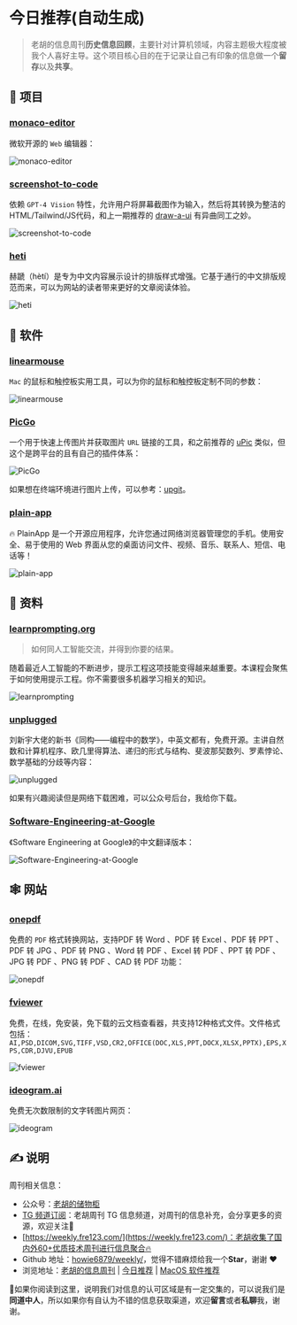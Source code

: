 # 今日推荐(自动生成)

> 老胡的信息周刊**历史信息回顾**，主要针对计算机领域，内容主题极大程度被我个人喜好主导。这个项目核心目的在于记录让自己有印象的信息做一个**留存**以及**共享**。


## 🎯 项目 

### [monaco-editor](https://github.com/microsoft/monaco-editor)

微软开源的 `Web` 编辑器：

![monaco-editor](https://images-1252557999.file.myqcloud.com/uPic/monaco-editor.png) 

### [screenshot-to-code](https://github.com/abi/screenshot-to-code)

依赖 `GPT-4 Vision` 特性，允许用户将屏幕截图作为输入，然后将其转换为整洁的HTML/Tailwind/JS代码，和上一期推荐的 [draw-a-ui](https://weekly.howie6879.com/2023/11-06~11-11.%E8%80%81%E8%83%A1%E7%9A%84%E5%91%A8%E5%88%8A%EF%BC%88%E7%AC%AC115%E6%9C%9F%EF%BC%89.html) 有异曲同工之妙。

![screenshot-to-code](https://images-1252557999.file.myqcloud.com/uPic/screenshot-to-code.jpg) 

### [heti](https://github.com/sivan/heti)

赫蹏（hètí）是专为中文内容展示设计的排版样式增强。它基于通行的中文排版规范而来，可以为网站的读者带来更好的文章阅读体验。

![heti](https://images-1252557999.file.myqcloud.com/uPic/WrpZDT.jpg) 

## 🤖 软件 

### [linearmouse](https://github.com/linearmouse/linearmouse)

`Mac` 的鼠标和触控板实用工具，可以为你的鼠标和触控板定制不同的参数：

![linearmouse](https://images-1252557999.file.myqcloud.com/uPic/linearmouse.jpg) 

### [PicGo](https://github.com/Molunerfinn/PicGo)

一个用于快速上传图片并获取图片 `URL` 链接的工具，和之前推荐的 [uPic](https://github.com/gee1k/uPic) 类似，但这个是跨平台的且有自己的插件体系：

![PicGo](https://images-1252557999.file.myqcloud.com/uPic/PicGo.jpg)

如果想在终端环境进行图片上传，可以参考：[upgit](https://github.com/pluveto/upgit)。 

### [plain-app](https://github.com/ismartcoding/plain-app)

🔥 PlainApp 是一个开源应用程序，允许您通过网络浏览器管理您的手机。使用安全、易于使用的 Web 界面从您的桌面访问文件、视频、音乐、联系人、短信、电话等！

![plain-app](https://images-1252557999.file.myqcloud.com/uPic/plain-app.jpg) 

## 👀 资料 

### [learnprompting.org](https://learnprompting.org/zh-Hans/docs/intro)

> 如何同人工智能交流，并得到你要的结果。

随着最近人工智能的不断进步，提示工程这项技能变得越来越重要。本课程会聚焦于如何使用提示工程。你不需要很多机器学习相关的知识。

![learnprompting](https://images-1252557999.file.myqcloud.com/uPic/learnprompting.jpg) 

### [unplugged](https://github.com/liuxinyu95/unplugged)

刘新宇大佬的新书《同构——编程中的数学》，中英文都有，免费开源。主讲自然数和计算机程序、欧几里得算法、递归的形式与结构、斐波那契数列、罗素悖论、数学基础的分歧等内容：

![unplugged](https://images-1252557999.file.myqcloud.com/uPic/Xnip2021-10-23_21-49-37.jpg)

如果有兴趣阅读但是网络下载困难，可以公众号后台，我给你下载。 

### [Software-Engineering-at-Google](https://github.com/qiangmzsx/Software-Engineering-at-Google)

《Software Engineering at Google》的中文翻译版本：

![Software-Engineering-at-Google](https://images-1252557999.file.myqcloud.com/uPic/Software-Engineering-at-Google.jpg) 

## 🕸 网站 

### [onepdf](https://www.onepdf.online/)

免费的 `PDF` 格式转换网站，支持PDF 转 Word 、PDF 转 Excel 、PDF 转 PPT 、PDF 转 JPG 、PDF 转 PNG 、Word 转 PDF 、Excel 转 PDF 、PPT 转 PDF 、JPG 转 PDF 、PNG 转 PDF 、CAD 转 PDF 功能：

![onepdf](https://images-1252557999.file.myqcloud.com/uPic/onepdf.jpg) 

### [fviewer](https://www.fviewer.com/zh)

免费，在线，免安装，免下载的云文档查看器，共支持12种格式文件。文件格式包括：`AI,PSD,DICOM,SVG,TIFF,VSD,CR2,OFFICE(DOC,XLS,PPT,DOCX,XLSX,PPTX),EPS,XPS,CDR,DJVU,EPUB`

![fviewer](https://images-1252557999.file.myqcloud.com/uPic/fviewer.jpg) 

### [ideogram.ai](https://ideogram.ai/)

免费无次数限制的文字转图片网页：

![ideogram](https://images-1252557999.file.myqcloud.com/uPic/ideogram.jpg) 

## ✍️ 说明

周刊相关信息：

- 公众号：[老胡的储物柜](https://images-1252557999.file.myqcloud.com/uPic/ETIbMe.jpg)
- [TG 频道订阅](https://t.me/howie_weekly)：老胡周刊 TG 信息频道，对周刊的信息补充，会分享更多的资源，欢迎关注👏
- [https://weekly.fre123.com/](https://weekly.fre123.com/)：老胡收集了国内外60+优质技术周刊进行信息聚合🔥
- Github 地址：[howie6879/weekly/](https://github.com/howie6879/weekly/)，觉得不错麻烦给我一个**Star**，谢谢 ❤️
- 浏览地址：[老胡的信息周刊](https://weekly.howie6879.com) | [今日推荐](https://weekly.howie6879.com/recommend/index.html) | [MacOS 软件推荐](https://weekly.howie6879.com/soft/mac.html)

🙌如果你阅读到这里，说明我们对信息的认可区域是有一定交集的，可以说我们是**同道中人**，所以如果你有自认为不错的信息获取渠道，欢迎**留言**或者**私聊**我，谢谢。